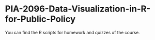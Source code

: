 # PIA-2096-Data-Visualization-in-R-for-Public-Policy

You can find the R scripts for homework and quizzes of the course.
